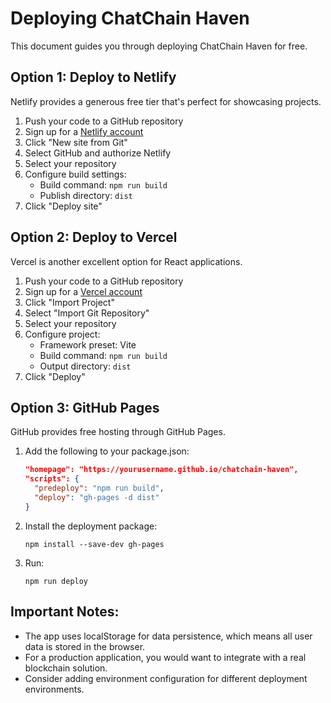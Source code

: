 
# Deploying ChatChain Haven

This document guides you through deploying ChatChain Haven for free.

## Option 1: Deploy to Netlify

Netlify provides a generous free tier that's perfect for showcasing projects.

1. Push your code to a GitHub repository
2. Sign up for a [Netlify account](https://app.netlify.com/signup)
3. Click "New site from Git"
4. Select GitHub and authorize Netlify
5. Select your repository
6. Configure build settings:
   - Build command: `npm run build`
   - Publish directory: `dist`
7. Click "Deploy site"

## Option 2: Deploy to Vercel

Vercel is another excellent option for React applications.

1. Push your code to a GitHub repository
2. Sign up for a [Vercel account](https://vercel.com/signup)
3. Click "Import Project"
4. Select "Import Git Repository"
5. Select your repository
6. Configure project:
   - Framework preset: Vite
   - Build command: `npm run build`
   - Output directory: `dist`
7. Click "Deploy"

## Option 3: GitHub Pages

GitHub provides free hosting through GitHub Pages.

1. Add the following to your package.json:
   ```json
   "homepage": "https://yourusername.github.io/chatchain-haven",
   "scripts": {
     "predeploy": "npm run build",
     "deploy": "gh-pages -d dist"
   }
   ```
2. Install the deployment package:
   ```
   npm install --save-dev gh-pages
   ```
3. Run:
   ```
   npm run deploy
   ```

## Important Notes:

- The app uses localStorage for data persistence, which means all user data is stored in the browser.
- For a production application, you would want to integrate with a real blockchain solution.
- Consider adding environment configuration for different deployment environments.
